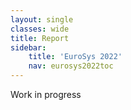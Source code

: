 ```yaml
---
layout: single
classes: wide
title: Report
sidebar:
    title: 'EuroSys 2022'
    nav: eurosys2022toc
---
```


Work in progress